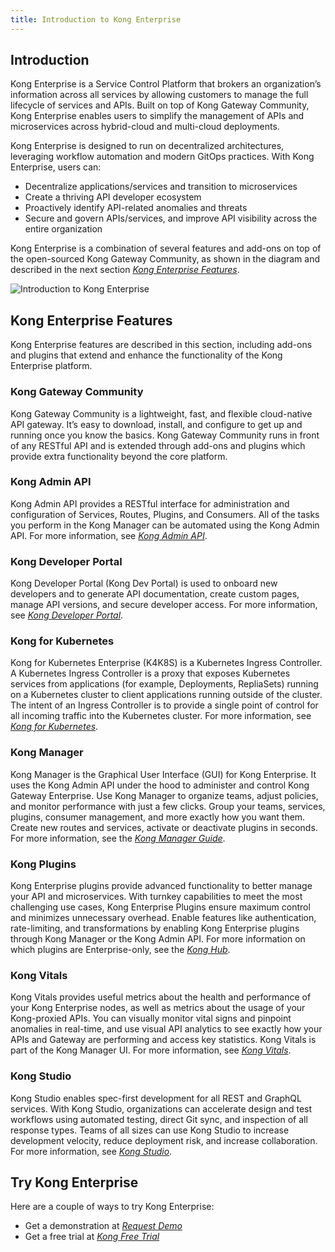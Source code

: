 ```yaml
---
title: Introduction to Kong Enterprise
---
```


## Introduction

Kong Enterprise is a Service Control Platform that brokers an organization’s information across all services by allowing customers to manage the full lifecycle of services and APIs. Built on top of Kong Gateway Community, Kong Enterprise enables users to simplify the management of APIs and microservices across hybrid-cloud and multi-cloud deployments.

Kong Enterprise is designed to run on decentralized architectures, leveraging workflow automation and modern GitOps practices. With Kong Enterprise, users can:

* Decentralize applications/services and transition to microservices
* Create a thriving API developer ecosystem
* Proactively identify API-related anomalies and threats
* Secure and govern APIs/services, and improve API visibility across the entire organization

Kong Enterprise is a combination of several features and add-ons on top of the open-sourced Kong Gateway Community, as shown in the diagram and described in the next section [_Kong Enterprise Features_](https://docs.konghq.com/enterprise/{{page.kong_version}}/introduction/key-concepts).

![Introduction to Kong Enterprise](/assets/images/docs/ee/introduction.png)

## Kong Enterprise Features

Kong Enterprise features are described in this section, including add-ons and plugins that extend and enhance the functionality of the Kong Enterprise platform.

### Kong Gateway Community

Kong Gateway Community is a lightweight, fast, and flexible cloud-native API gateway. It’s easy to download, install, and configure to get up and running once you know the basics. Kong Gateway Community runs in front of any RESTful API and is extended through add-ons and plugins which provide extra functionality beyond the core platform.

### Kong Admin API

Kong Admin API provides a RESTful interface for administration and configuration of Services, Routes, Plugins, and Consumers. All of the tasks you perform in the Kong Manager can be automated using the Kong Admin API. For more information, see [_Kong Admin API_](https://docs.konghq.com/enterprise/{{page.kong_version}}/admin-api/).

### Kong Developer Portal

Kong Developer Portal (Kong Dev Portal) is used to onboard new developers and to generate API documentation, create custom pages, manage API versions, and secure developer access. For more information, see [_Kong Developer Portal_](https://docs.konghq.com/enterprise/{{page.kong_version}}/developer-portal/).

### Kong for Kubernetes

Kong for Kubernetes Enterprise (K4K8S) is a Kubernetes Ingress Controller. A Kubernetes Ingress Controller is a proxy that exposes Kubernetes services from applications (for example, Deployments, RepliaSets) running on a Kubernetes cluster to client applications running outside of the cluster. The intent of an Ingress Controller is to provide a single point of control for all incoming traffic into the Kubernetes cluster. For more information, see [_Kong for Kubernetes_](/enterprise/{{page.kong_version}}/deployment/kong-for-kubernetes-enterprise).

### Kong Manager

Kong Manager is the Graphical User Interface (GUI) for Kong Enterprise. It uses the Kong Admin API under the hood to administer and control Kong Gateway Enterprise. Use Kong Manager to organize teams, adjust policies, and monitor performance with just a few clicks. Group your teams, services, plugins, consumer management, and more exactly how you want them. Create new routes and services, activate or deactivate plugins in seconds. For more information, see the [_Kong Manager Guide_](https://docs.konghq.com/enterprise/{{page.kong_version}}/kong-manager/overview/).

### Kong Plugins

Kong Enterprise plugins provide advanced functionality to better manage your API and microservices. With turnkey capabilities to meet the most challenging use cases, Kong Enterprise Plugins ensure maximum control and minimizes unnecessary overhead. Enable features like authentication, rate-limiting, and transformations by enabling Kong Enterprise plugins through Kong Manager or the Kong Admin API. For more information on which plugins are Enterprise-only, see the [_Kong Hub_](https://docs.konghq.com/hub/).

### Kong Vitals

Kong Vitals provides useful metrics about the health and performance of your Kong Enterprise nodes, as well as metrics about the usage of your Kong-proxied APIs. You can visually monitor vital signs and pinpoint anomalies in real-time, and use visual API analytics to see exactly how your APIs and Gateway are performing and access key statistics. Kong Vitals is part of the Kong Manager UI. For more information, see [_Kong Vitals_](https://docs.konghq.com/enterprise/{{page.kong_version}}/admin-api/vitals/).

### Kong Studio

Kong Studio enables spec-first development for all REST and GraphQL services. With Kong Studio, organizations can accelerate design and test workflows using automated testing, direct Git sync, and inspection of all response types. Teams of all sizes can use Kong Studio to increase development velocity, reduce deployment risk, and increase collaboration. For more information, see [_Kong Studio_](https://docs.konghq.com/studio/).


## Try Kong Enterprise

Here are a couple of ways to try Kong Enterprise:

* Get a demonstration at [_Request Demo_](https://konghq.com/request-demo/?itm_source=website&itm_medium=nav/)
* Get a free trial at [_Kong Free Trial_](https://konghq.com/products/kong-enterprise/free-trial?itm_source=website&itm_medium=nav)
